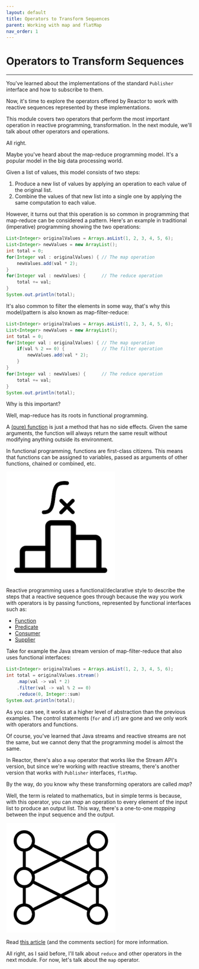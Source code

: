 ```yaml
---
layout: default
title: Operators to Transform Sequences
parent: Working with map and flatMap
nav_order: 1
---
```


# Operators to Transform Sequences
---

You've learned about the implementations of the standard `Publisher` interface and how to subscribe to them.

Now, it's time to explore the operators offered by Reactor to work with reactive sequences represented by these implementations.

This module covers two operators that perform the most important operation in reactive programming, transformation. In the next module, we'll talk about other operators and operations.

All right.

Maybe you've heard about the map-reduce programming model. It's a popular model in the big data processing world.

Given a list of values, this model consists of two steps:
1. Produce a new list of values by applying an operation to each value of the original list.
2. Combine the values of that new list into a single one by applying the same computation to each value.

However, it turns out that this operation is so common in programming that map-reduce can be considered a pattern. Here's an example in traditional (imperative) programming showing the two operations:
```java
List<Integer> originalValues = Arrays.asList(1, 2, 3, 4, 5, 6);
List<Integer> newValues = new ArrayList();
int total = 0;
for(Integer val : originalValues) { // The map operation
    newValues.add(val * 2);
}
for(Integer val : newValues) {      // The reduce operation
    total += val;
}
System.out.println(total);
```

It's also common to filter the elements in some way, that's why this model/pattern is also known as map-filter-reduce:
```java
List<Integer> originalValues = Arrays.asList(1, 2, 3, 4, 5, 6);
List<Integer> newValues = new ArrayList();
int total = 0;
for(Integer val : originalValues) { // The map operation
    if(val % 2 == 0) {              // The filter operation
        newValues.add(val * 2);
    }
}
for(Integer val : newValues) {      // The reduce operation
    total += val;
}
System.out.println(total);
```

Why is this important?

Well, map-reduce has its roots in functional programming.

A [(pure) function](https://en.wikipedia.org/wiki/Functional_programming#Pure_functions) is just a method that has no side effects. Given the same arguments, the function will always return the same result without modifying anything outside its environment.

In functional programming, functions are first-class citizens. This means that functions can be assigned to variables, passed as arguments of other functions, chained or combined, etc.

![Functions first class](images/52.png)

Reactive programming uses a functional/declarative style to describe the steps that a reactive sequence goes through because the way you work with operators is by passing functions, represented by functional interfaces such as:
- [Function](https://docs.oracle.com/en/java/javase/17/docs/api/java.base/java/util/function/Function.html)
- [Predicate](https://docs.oracle.com/en/java/javase/17/docs/api/java.base/java/util/function/Predicate.html)
- [Consumer](https://docs.oracle.com/en/java/javase/17/docs/api/java.base/java/util/function/Consumer.html)
- [Supplier](https://docs.oracle.com/en/java/javase/17/docs/api/java.base/java/util/function/Supplier.html)

Take for example the Java stream version of map-filter-reduce that also uses functional interfaces:
```java
List<Integer> originalValues = Arrays.asList(1, 2, 3, 4, 5, 6);
int total = originalValues.stream()
    .map(val -> val * 2)
    .filter(val -> val % 2 == 0)
    .reduce(0, Integer::sum)
System.out.println(total);
```

As you can see, it works at a higher level of abstraction than the previous examples. The control statements (`for` and `if`) are gone and we only work with operators and functions.

Of course, you've learned that Java streams and reactive streams are not the same, but we cannot deny that the programming model is almost the same.

In Reactor, there's also a `map` operator that works like the Stream API's version, but since we're working with reactive streams, there's another version that works with `Publisher` interfaces, `flatMap`.

By the way, do you know why these transforming operators are called *map*?

Well, the term is related to mathematics, but in simple terms is because, with this operator, you can *map* an operation to every element of the input list to produce an output list. This way, there's a one-to-one *mapping* between the input sequence and the output.

![mapping](images/53.png)

Read [this article](https://dev.to/techgirl1908/why-is-map-called-map-2l03) (and the comments section) for more information.

All right, as I said before, I'll talk about `reduce` and other operators in the next module. For now, let's talk about the `map` operator.

